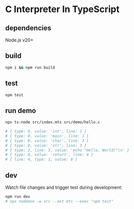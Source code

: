 # C Interpreter In TypeScript

## dependencies

Node.js v20+

## build

```bash
npm i && npm run build
```

## test

```bash
npm test
```

## run demo

```bash
npx ts-node src/index.mts src/demo/hello.c

# { type: 0, value: 'int', line: 1 }
# { type: 0, value: 'main', line: 1 }
# { type: 0, value: 'char', line: 3 }
# { type: 0, value: 'str', line: 3 }
# { type: 2, line: 3, value: 'echo "Hello, World!"\n' }
# { type: 0, value: 'return', line: 4 }
# { line: 4, type: 1, value: 0 }
```

## dev

Watch file changes and trigger test during development:

```bash
npm run dev
# npx nodemon -w src --ext mts --exec "npm test"
```
